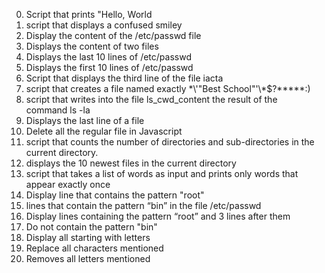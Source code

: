 0. Script that prints "Hello, World
1. script that displays a confused smiley
2. Display the content of the /etc/passwd file
3. Displays the content of two files
4. Displays the last 10 lines of /etc/passwd
5. Displays the first 10 lines of /etc/passwd
6. Script that displays the third line of the file iacta
7. script that creates a file named exactly \*\\'"Best School"\'\\*$\?\*\*\*\*\*:)
8. script that writes into the file ls_cwd_content the result of the command ls -la
9. Displays the last line of a file
10. Delete all the regular file in Javascript
11. script that counts the number of directories and sub-directories in the current directory.
12. displays the 10 newest files in the current directory
13. script that takes a list of words as input and prints only words that appear exactly once
14. Display line that contains the pattern "root"
15. lines that contain the pattern “bin” in the file /etc/passwd
16. Display lines containing the pattern “root” and 3 lines after them
17. Do not contain the pattern "bin"
18. Display all starting with letters
19. Replace all characters mentioned
20. Removes all letters mentioned
